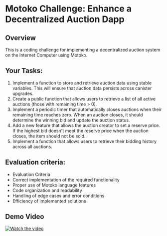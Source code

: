 # Motoko Challenge: Enhance a Decentralized Auction Dapp

## Overview
This is a coding challenge for implementing a decentralized auction system on the Internet Computer using Motoko.

## Your Tasks: 
1. Implement a function to store and retrieve auction data using stable variables. This will ensure that auction data persists across canister upgrades.
2. Create a public function that allows users to retrieve a list of all active auctions (those with remaining time > 0).
3. Implement a periodic timer that automatically closes auctions when their remaining time reaches zero. When an auction closes, it should determine the winning bid and update the auction status.
4. Add a new feature that allows the auction creator to set a reserve price. If the highest bid doesn't meet the reserve price when the auction closes, the item should not be sold.
5. Implement a function that allows users to retrieve their bidding history across all auctions.

## Evaluation criteria: 
- Evaluation Criteria
- Correct implementation of the required functionality
- Proper use of Motoko language features
- Code organization and readability
- Handling of edge cases and error conditions
- Efficiency of implemented solutions

## Demo Video
[![Watch the video](https://img.youtube.com/vi/WQgjweBnkPE/maxresdefault.jpg)](https://www.youtube.com/watch?v=WQgjweBnkPE)


